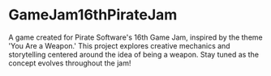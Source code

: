 # GameJam16thPirateJam
A game created for Pirate Software's 16th Game Jam, inspired by the theme 'You Are a Weapon.' This project explores creative mechanics and storytelling centered around the idea of being a weapon. Stay tuned as the concept evolves throughout the jam!
